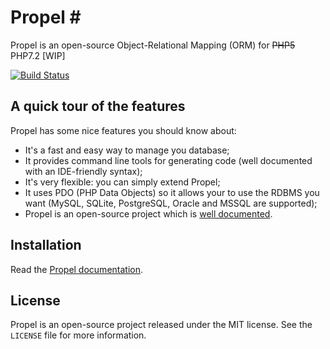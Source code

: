 # Propel #

Propel is an open-source Object-Relational Mapping (ORM) for ~~PHP5~~ PHP7.2
[WIP]

[![Build Status](https://secure.travis-ci.org/propelorm/Propel.png?branch=master)](http://travis-ci.org/propelorm/Propel)

## A quick tour of the features ##

Propel has some nice features you should know about:

 - It's a fast and easy way to manage you database;
 - It provides command line tools for generating code (well documented with an IDE-friendly syntax);
 - It's very flexible: you can simply extend Propel;
 - It uses PDO (PHP Data Objects) so it allows your to use the RDBMS you want (MySQL, SQLite, PostgreSQL, Oracle and MSSQL are supported);
 - Propel is an open-source project which is [well documented](http://propelorm.org/documentation/).

## Installation ##

Read the [Propel documentation](http://www.propelorm.org/).


## License ##

Propel is an open-source project released under the MIT license. See the `LICENSE` file for more information.
